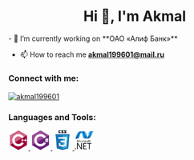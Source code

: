 <h1 align="center">Hi 👋, I'm Akmal</h1>
- 🔭 I’m currently working on **ОАО «Алиф Банк»**

- 📫 How to reach me **akmal199601@mail.ru**

<h3 align="left">Connect with me:</h3>
<p align="left">
<a href="https://dev.to/akmal199601" target="blank"><img align="center" src="https://cdn.jsdelivr.net/npm/simple-icons@3.0.1/icons/dev-dot-to.svg" alt="akmal199601" height="30" width="40" /></a>
</p>

<h3 align="left">Languages and Tools:</h3>
<p align="left"> <a href="https://www.w3schools.com/cpp/" target="_blank"> <img src="https://raw.githubusercontent.com/devicons/devicon/master/icons/cplusplus/cplusplus-original.svg" alt="cplusplus" width="40" height="40"/> </a> <a href="https://www.w3schools.com/cs/" target="_blank"> <img src="https://raw.githubusercontent.com/devicons/devicon/master/icons/csharp/csharp-original.svg" alt="csharp" width="40" height="40"/> </a> <a href="https://www.w3schools.com/css/" target="_blank"> <img src="https://raw.githubusercontent.com/devicons/devicon/master/icons/css3/css3-original-wordmark.svg" alt="css3" width="40" height="40"/> </a> <a href="https://www.docker.com/" target="_blank"> <img src="https://raw.githubusercontent.com/devicons/devicon/master/icons/dot-net/dot-net-original-wordmark.svg" alt="dotnet" width="40" height="40"/> </a> <a href="https://git-scm.com/" target="_blank"> 

